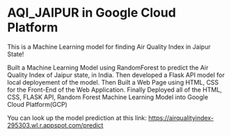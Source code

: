 # AQI_JAIPUR in Google Cloud Platform
This is a Machine Learning model for finding Air Quality Index in Jaipur State!

Built a Machine Learning Model using RandomForest to predict the Air Quality Index of Jaipur state, in India.
Then developed a Flask API model for local deployement of the model.
Then Built a Web Page using HTML, CSS for the Front-End of the Web Application.
Finally Deployed all of the HTML, CSS, FLASK API, Random Forest Machine Learning Model into Google Cloud Platform(GCP)

You can look up the model prediction at this link:
https://airqualityindex-295303.wl.r.appspot.com/predict

